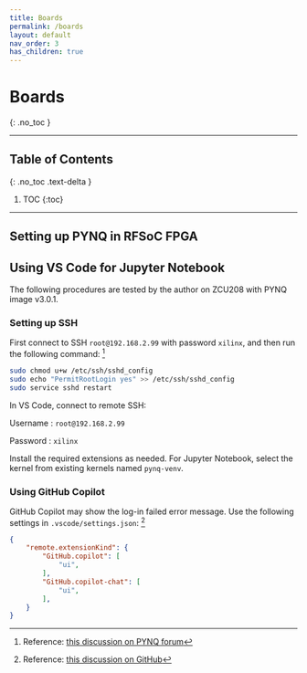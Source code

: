 ```yaml
---
title: Boards
permalink: /boards
layout: default
nav_order: 3
has_children: true
---
```


# Boards
{: .no_toc }

---
## Table of Contents
{: .no_toc .text-delta }
1. TOC
{:toc}
---

## Setting up PYNQ in RFSoC FPGA

## Using VS Code for Jupyter Notebook

The following procedures are tested by the author on ZCU208 with PYNQ image v3.0.1.

### Setting up SSH

First connect to SSH `root@192.168.2.99` with password `xilinx`,
and then run the following command: [^for-vscode-ssh-config]

```bash
sudo chmod u+w /etc/ssh/sshd_config
sudo echo "PermitRootLogin yes" >> /etc/ssh/sshd_config
sudo service sshd restart
```

In VS Code, connect to remote SSH:

Username
: `root@192.168.2.99`

Password
: `xilinx`

Install the required extensions as needed.
For Jupyter Notebook, select the kernel from existing kernels named `pynq-venv`.

### Using GitHub Copilot
GitHub Copilot may show the log-in failed error message.
Use the following settings in `.vscode/settings.json`: [^vscode-github-copilot-fix]

```json
{
    "remote.extensionKind": {
        "GitHub.copilot": [
            "ui",
        ],
        "GitHub.copilot-chat": [
            "ui",
        ],
    }
}
```

[^for-vscode-ssh-config]: Reference: [this discussion on PYNQ forum](https://discuss.pynq.io/t/microsofts-vs-code-for-c-c-python-development-on-xilinx-platforms/2031#example-1-vitis-ai-c-debug-4)
[^vscode-github-copilot-fix]: Reference: [this discussion on GitHub](https://github.com/orgs/community/discussions/50328#discussioncomment-8238634)

